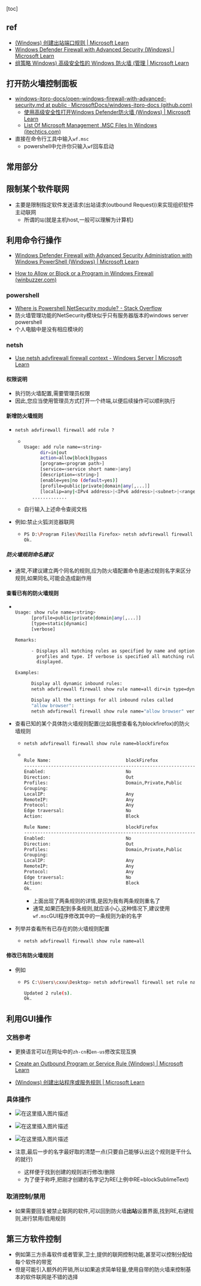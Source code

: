 [toc]

## ref

- [(Windows) 创建出站端口规则 | Microsoft Learn](https://learn.microsoft.com/zh-cn/windows/security/threat-protection/windows-firewall/create-an-outbound-port-rule)
- [Windows Defender Firewall with Advanced Security (Windows) | Microsoft Learn](https://learn.microsoft.com/en-us/windows/security/threat-protection/windows-firewall/windows-firewall-with-advanced-security)
- [组策略 Windows) 高级安全性的 Windows 防火墙 (管理 | Microsoft Learn](https://learn.microsoft.com/zh-cn/windows/security/threat-protection/windows-firewall/open-the-group-policy-management-console-to-windows-firewall-with-advanced-security)

## 打开防火墙控制面板

- [windows-itpro-docs/open-windows-firewall-with-advanced-security.md at public · MicrosoftDocs/windows-itpro-docs (github.com)](https://github.com/MicrosoftDocs/windows-itpro-docs/blob/public/windows/security/threat-protection/windows-firewall/open-windows-firewall-with-advanced-security.md)
  - [使用高级安全性打开Windows Defender防火墙 (Windows) | Microsoft Learn](https://learn.microsoft.com/zh-cn/windows/security/threat-protection/windows-firewall/open-windows-firewall-with-advanced-security?source=recommendations)
  - [List Of Microsoft Management .MSC Files In Windows (itechtics.com)](https://www.itechtics.com/msc-files/)
- 直接在命令行工具中输入`wf.msc`
  - powershell中允许你只输入`wf`回车启动

## 常用部分

## 限制某个软件联网

- 主要是限制指定软件发送请求(出站请求(outbound Request))来实现组织软件主动联网
  - 所谓的`站`(就是主机host,一般可以理解为计算机)

## 利用命令行操作

- [Windows Defender Firewall with Advanced Security Administration with Windows PowerShell (Windows) | Microsoft Learn](https://learn.microsoft.com/en-us/windows/security/threat-protection/windows-firewall/windows-firewall-with-advanced-security-administration-with-windows-powershell)

- [How to Allow or Block or a Program in Windows Firewall (winbuzzer.com)](https://winbuzzer.com/2021/12/26/windows-firewall-how-to-allow-or-block-or-a-program-from-accessing-the-internet-xcxwbt/)

### powershell

- [Where is Powershell NetSecurity module? - Stack Overflow](https://stackoverflow.com/questions/15262426/where-is-powershell-netsecurity-module)
- 防火墙管理功能的NetSecurity模块似乎只有服务器版本的windows server powershell
- 个人电脑中是没有相应模块的

### netsh

- [Use netsh advfirewall firewall context - Windows Server | Microsoft Learn](https://learn.microsoft.com/en-us/troubleshoot/windows-server/networking/netsh-advfirewall-firewall-control-firewall-behavior)

#### 权限说明

- 执行防火墙配置,需要管理员权限
- 因此,您应当使用管理员方式打开一个终端,以便后续操作可以顺利执行

#### 新增防火墙规则

- `netsh advfirewall firewall add rule ?`

  - ```bash
    
    Usage: add rule name=<string>
          dir=in|out
          action=allow|block|bypass
          [program=<program path>]
          [service=<service short name>|any]
          [description=<string>]
          [enable=yes|no (default=yes)]
          [profile=public|private|domain|any[,...]]
          [localip=any|<IPv4 address>|<IPv6 address>|<subnet>|<range>|<list>]
       .............
    ```

  - 自行输入上述命令查阅文档

- 例如:禁止火狐浏览器联网

  - ```bash
    PS D:\Program Files\Mozilla Firefox> netsh advfirewall firewall add rule dir=out action=block program="D:\Program Files\Mozilla Firefox\firefox.exe" name="blockFirefox" description="createByNetsh"  enable=yes
    Ok.
    ```

    

##### 防火墙规则命名建议

- 通常,不建议建立两个同名的规则,应为防火墙配置命令是通过规则名字来区分规则,如果同名,可能会造成副作用

#### 查看已有的防火墙规则

- ```bash
  
  Usage: show rule name=<string>
        [profile=public|private|domain|any[,...]]
        [type=static|dynamic]
        [verbose]
  
  Remarks:
  
        - Displays all matching rules as specified by name and optionally,
          profiles and type. If verbose is specified all matching rules are
          displayed.
  
  Examples:
  
        Display all dynamic inbound rules:
        netsh advfirewall firewall show rule name=all dir=in type=dynamic
  
        Display all the settings for all inbound rules called
        "allow browser":
        netsh advfirewall firewall show rule name="allow browser" verbose
  ```

  

- 查看已知的某个具体防火墙规则配置(比如我想查看名为blockfirefox)的防火墙规则

  - ```bash
    netsh advfirewall firewall show rule name=blockfirefox
    ```

  - ```bash
    
    Rule Name:                            blockFirefox
    ----------------------------------------------------------------------
    Enabled:                              No
    Direction:                            Out
    Profiles:                             Domain,Private,Public
    Grouping:                             
    LocalIP:                              Any
    RemoteIP:                             Any
    Protocol:                             Any
    Edge traversal:                       No
    Action:                               Block
    
    Rule Name:                            blockFirefox
    ----------------------------------------------------------------------
    Enabled:                              No
    Direction:                            Out
    Profiles:                             Domain,Private,Public
    Grouping:                             
    LocalIP:                              Any
    RemoteIP:                             Any
    Protocol:                             Any
    Edge traversal:                       No
    Action:                               Block
    Ok.
    
    ```

    - 上面出现了两条规则的详情,是因为我有两条规则重名了
    - 通常,如果匹配到多条规则,就应该小心,这种情况下,建议使用`wf.msc`GUI程序修改其中的一条规则为新的名字

- 列举并查看所有已存在的防火墙规则配置

  - ```bash
    netsh advfirewall firewall show rule name=all
    ```

    

#### 修改已有防火墙规则

- 例如

  - ```bash
    PS C:\Users\cxxu\Desktop> netsh advfirewall firewall set rule name="blockFirefox" new enable=no
    
    Updated 2 rule(s).
    Ok.
    ```



## 利用GUI操作

### 文档参考

- 更换语言可以在网址中的`zh-cn`和`en-us`修改实现互换

- [Create an Outbound Program or Service Rule (Windows) | Microsoft Learn](https://learn.microsoft.com/en-us/windows/security/threat-protection/windows-firewall/create-an-outbound-program-or-service-rule)

- [(Windows) 创建出站程序或服务规则 | Microsoft Learn](https://learn.microsoft.com/zh-cn/windows/security/threat-protection/windows-firewall/create-an-outbound-program-or-service-rule)

  

### 具体操作

- ![在这里插入图片描述](https://img-blog.csdnimg.cn/661079f33f6048b6ad79dfa1351a511c.png)

- ![在这里插入图片描述](https://img-blog.csdnimg.cn/186747a235024d0f9a022674f5bd65bf.png)

- ![在这里插入图片描述](https://img-blog.csdnimg.cn/a0d78b97c7ef45e0a8ad14ec3fdb53a6.png)
- 注意,最后一步的名字最好取的清楚一点(只要自己能够认出这个规则是干什么的就行)
  - 这样便于找到创建的规则进行修改/删除
  - 为了便于称呼,把刚才创建的名字记为RE(上例中RE=blockSublimeText)

### 取消控制/禁用

- 如果需要回复被禁止联网的软件,可以回到防火墙**出站**设置界面,找到RE,右键规则,进行禁用/启用规则

## 第三方软件控制

- 例如第三方杀毒软件或者管家,卫士,提供的联网控制功能,甚至可以控制分配给每个软件的带宽
- 但是可能引入额外的开销,所以如果追求简单轻量,使用自带的防火墙来控制基本的软件联网是不错的选择

